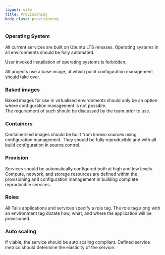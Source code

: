 ```yaml
---
layout: site
title: Provisioning
body_class: provisioning
---
```


### Operating System

All current services are built on Ubuntu LTS releases.  Operating systems in all environments should be fully automated.

User invoked installation of operating systems is forbidden.

All projects use a base image, at which point configuration management should take over.

### Baked images

Baked images for use in virtualised environments should only be an option where configuration management is not possible.  
The requirement of such should be discussed by the team prior to use.

### Containers

Containerised images should be built from known sources using configuration management.  They should be fully reproducible 
and with all build configuration in source control.

### Provision

Services should be automatically configured both at high and low levels.  Compute, network, and storage resources are defined 
within the provisioning and configuration management in building complete reproducible services.

### Roles

All Talis applications and services specify a role tag.  The role tag along with an environment tag dictate how, what, and where the application will be provisioned.

### Auto scaling

If viable, the service should be auto scaling compliant.  Defined service metrics should determine the elasticity of the service.